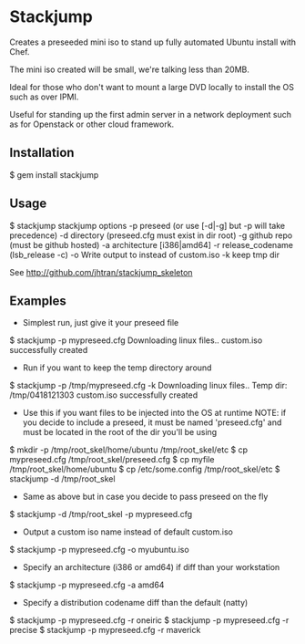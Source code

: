 # Stackjump

Creates a preseeded mini iso to stand up fully automated Ubuntu install with Chef.

The mini iso created will be small, we're talking less than 20MB.

Ideal for those who don't want to mount a large DVD locally to install the OS such as over IPMI.

Useful for standing up the first admin server in a network deployment such as for Openstack or other cloud framework.

## Installation

$ gem install stackjump

## Usage

$ stackjump 
stackjump options
  -p preseed (or use [-d|-g] but -p will take precedence)
  -d directory (preseed.cfg must exist in dir root)
  -g github repo (must be github hosted)
  -a architecture [i386|amd64]
  -r release_codename (lsb_release -c)
  -o <file> Write output to <file> instead of custom.iso
  -k keep tmp dir

  See http://github.com/jhtran/stackjump_skeleton

## Examples

- Simplest run, just give it your preseed file

$ stackjump -p mypreseed.cfg 
Downloading linux files..
custom.iso successfully created

- Run if you want to keep the temp directory around

$ stackjump -p /tmp/mypreseed.cfg -k
Downloading linux files..
Temp dir: /tmp/0418121303
custom.iso successfully created

- Use this if you want files to be injected into the OS at runtime
  NOTE: if you decide to include a preseed, it must be named 'preseed.cfg'
  and must be located in the root of the dir you'll be using

$ mkdir -p /tmp/root_skel/home/ubuntu /tmp/root_skel/etc
$ cp mypreseed.cfg /tmp/root_skel/preseed.cfg
$ cp myfile /tmp/root_skel/home/ubuntu
$ cp /etc/some.config /tmp/root_skel/etc
$ stackjump -d /tmp/root_skel

- Same as above but in case you decide to pass preseed on the fly

$ stackjump -d /tmp/root_skel -p mypreseed.cfg

- Output a custom iso name instead of default custom.iso

$ stackjump -p mypreseed.cfg -o myubuntu.iso

- Specify an architecture (i386 or amd64) if diff than your workstation

$ stackjump -p mypreseed.cfg -a amd64

- Specify a distribution codename diff than the default (natty)

$ stackjump -p mypreseed.cfg -r oneiric
$ stackjump -p mypreseed.cfg -r precise
$ stackjump -p mypreseed.cfg -r maverick
